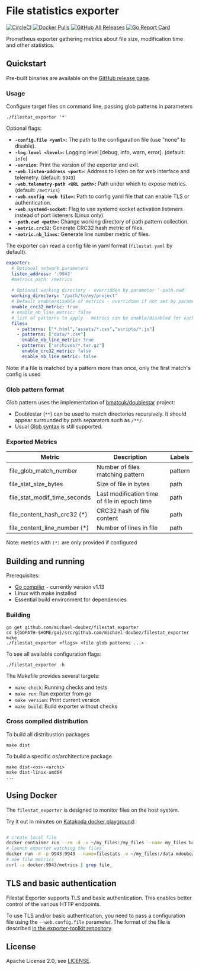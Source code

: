 # File statistics exporter

[![CircleCI](https://circleci.com/gh/michael-doubez/filestat_exporter/tree/master.svg?style=shield)][circleci]
[![Docker Pulls](https://img.shields.io/docker/pulls/mdoubez/filestat_exporter.svg?maxAge=604800)][dockerhub]
[![GitHub All Releases](https://img.shields.io/github/downloads/michael-doubez/filestat_exporter/total)][releases]
[![Go Report Card](https://goreportcard.com/badge/github.com/michael-doubez/filestat_exporter)][goreportcard]

Prometheus exporter gathering metrics about file size, modification time and other statistics.

## Quickstart

Pre-built binaries are available on the [GitHub release page][releases].

### Usage

Configure target files on command line, passing glob patterns in parameters

    ./filestat_exporter '*'

Optional flags:
* __`-config.file <yaml>`:__ The path to the configuration file (use "none" to disable).
* __`-log.level <level>`:__ Logging level \[debug, info, warn, error\]. (default: `info`)
* __`-version`:__ Print the version of the exporter and exit.
* __`-web.listen-address <port>`:__ Address to listen on for web interface and telemetry. (default: `9943`)
* __`-web.telemetry-path <URL path>`:__ Path under which to expose metrics. (default: `/metrics`)
* __`-web.config <web file>`:__ Path to config yaml file that can enable TLS or authentication.
* __`-web.systemd-socket`:__ Flag to use systemd socket activation listeners instead of port listeners (Linux only).
* __`-path.cwd <path>`:__ Change working directory of path pattern collection.
* __`-metric.crc32`:__ Generate CRC32 hash metric of files.
* __`-metric.nb_lines`:__ Generate line number metric of files.

The exporter can read a config file in yaml format (`filestat.yaml` by default).

```yaml
exporter:
  # Optional network parameters
  listen_address: ':9943'
  #metrics_path: /metrics
  
  # Optional working directory - overridden by parameter '-path.cwd'
  working_directory: "/path/to/my/project"
  # Default enable/disable of metrics - overridden if not set by parameter '-metric.*'
  enable_crc32_metric: true
  # enable_nb_line_metric: false
  # list of patterns to apply - metrics can be enable/disabled for each group
  files:
    - patterns: ["*.html","assets/*.css","scripts/*.js"]
    - patterns: ["data/*.csv"]
      enable_nb_line_metric: true
    - patterns: ["archives/*.tar.gz"]
      enable_crc32_metric: false
      enable_nb_line_metric: false
```

Note: if a file is matched by a pattern more than once, only the first match's config is used

### Glob pattern format

Glob pattern uses the implementation of [bmatcuk/doublestar](https://github.com/bmatcuk/doublestar#patterns) project:
* Doublestar (`**`) can be used to match directories recursively. It should appear surrounded by path separators such as `/**/`.
* Usual [Glob syntax](https://en.wikipedia.org/wiki/Glob_(programming)#Syntax) is still supported.


### Exported Metrics

| Metric                       | Description                                  | Labels   |
| ---------------------------- | -------------------------------------------- | -------- |
| file_glob_match_number       | Number of files matching pattern             | pattern  |
| file_stat_size_bytes         | Size of file in bytes                        | path     |
| file_stat_modif_time_seconds | Last modification time of file in epoch time | path     |
| file_content_hash_crc32  (*) | CRC32 hash of file content                   | path     |
| file_content_line_number (*) | Number of lines in file                      | path     |

Note: metrics with `(*)` are only provided if configured


## Building and running

Prerequisites:

* [Go compiler](https://golang.org/dl/) - currently version v1.13
* Linux with make installed
* Essential build environment for dependencies

### Building

    go get github.com/michael-doubez/filestat_exporter
    cd ${GOPATH-$HOME/go}/src/github.com/michael-doubez/filestat_exporter
    make
    ./filestat_exporter <flags> <file glob patterns ...>

To see all available configuration flags:

    ./filestat_exporter -h

The Makefile provides several targets:
* `make check`: Running checks and tests
* `make run`: Run exporter from go
* `make version`: Print current version
* `make build`: Build exporter without checks

### Cross compiled distribution

To build all distribustion packages

    make dist

To build a specific os/architecture package

    make dist-<os>-<archi>
    make dist-linux-amd64
    ...

## Using Docker
The `filestat_exporter` is designed to monitor files on the host system.

Try it out in minutes on [Katakoda docker playground][dockerplay]:
```bash

# create local file
docker container run --rm -d -v ~/my_files:/my_files --name my_files bash -c 'echo "Hello world" > /my_files/sample.txt'
# launch exporter watching the files
docker run -d -p 9943:9943 --name=filestats -v ~/my_files:/data mdoubez/filestat_exporter -path.cwd /data '*'
# see file metrics
curl -s docker:9943/metrics | grep file_
```

## TLS and basic authentication

Filestat Exporter supports TLS and basic authentication. This enables better
control of the various HTTP endpoints.

To use TLS and/or basic authentication, you need to pass a configuration file
using the `--web.config.file` parameter. The format of the file is described
[in the exporter-toolkit repository](https://github.com/prometheus/exporter-toolkit/blob/master/docs/web-configuration.md).


## License

Apache License 2.0, see [LICENSE](https://github.com/michael-doubez/filestat_exporter/blob/master/LICENSE).


[circleci]: https://circleci.com/gh/michael-doubez/filestat_exporter
[dockerhub]: https://hub.docker.com/r/mdoubez/filestat_exporter/
[goreportcard]: https://goreportcard.com/report/github.com/michael-doubez/filestat_exporter
[dockerplay]: https://www.katacoda.com/courses/docker/playground
[releases]: https://github.com/michael-doubez/filestat_exporter/releases
